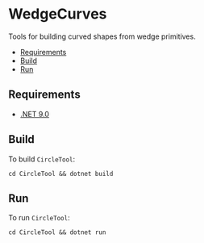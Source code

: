 # WedgeCurves
Tools for building curved shapes from wedge primitives.

- [Requirements](#requirements)
- [Build](#build)
- [Run](#run)


## Requirements

- [.NET 9.0](https://dotnet.microsoft.com/en-us/download/dotnet/9.0)


## Build
To build ```CircleTool```:
```
cd CircleTool && dotnet build
```

## Run
To run ```CircleTool```:
```
cd CircleTool && dotnet run
```
